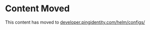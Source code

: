 # Content Moved

This content has moved to [developer.pingidentity.com/helm/configs/](https://developer.pingidentity.com/helm/configs/index.html)
